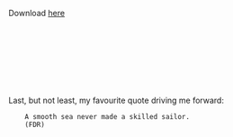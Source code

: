  
 Download [here](https://github.com/t1nak/t1nak.github.io/raw/master/docs/data/cv_academic_2020.pdf)  



&nbsp;


&nbsp;


&nbsp;

&nbsp;


 
Last, but not least, my favourite quote driving me forward:
```
	A smooth sea never made a skilled sailor.
	(FDR)
```


<!-- color: #31708f; background-color: #d9edf7; border-color: #bce8f1; blue -->
<!-- <div style="padding: 15px; border: 1px solid transparent; border-color: transparent; margin-bottom: 20px; border-radius: 4px; color: #3c763d; background-color: #dff0d8; border-color: #d6e9c6;">
I am a success message
</div>

<div style="padding: 15px; border: 1px solid transparent; border-color: transparent; margin-bottom: 20px; border-radius: 4px; color: #a94442; background-color: #f2dede; border-color: #ebccd1;">
I am an error message
</div> -->

 